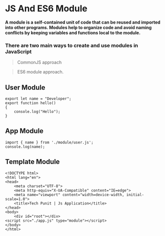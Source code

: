 # JS And ES6 Module

**A module is a self-contained unit of code that can be reused and imported into other programs. Modules help to organize code and avoid naming conflicts by keeping variables and functions local to the module.**

### There are two main ways to create and use modules in JavaScript  

> CommonJS approach
 
> ES6 module approach.

## User Module

```
export let name = "Developer";
export function hello()
{
    console.log("Hello");
}
```

## App Module

```
import { name } from './module/user.js';
console.log(name);
```

## Template Module

```
<!DOCTYPE html>
<html lang="en">
<head>
    <meta charset="UTF-8">
    <meta http-equiv="X-UA-Compatible" content="IE=edge">
    <meta name="viewport" content="width=device-width, initial-scale=1.0">
    <title>Tech Punit | Js Application</title>
</head>
<body>
    <div id="root"></div>
<script src="./app.js" type="module"></script>
</body>
</html>
```


